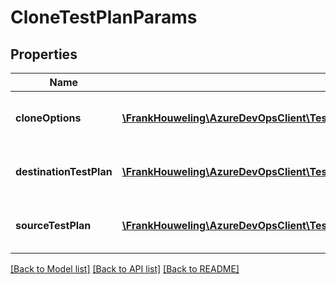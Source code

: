 # CloneTestPlanParams

## Properties
Name | Type | Description | Notes
------------ | ------------- | ------------- | -------------
**cloneOptions** | [**\FrankHouweling\AzureDevOpsClient\TestPlan\Model\CloneOptions**](CloneOptions.md) | Test Plan Clone create parameters | [optional] 
**destinationTestPlan** | [**\FrankHouweling\AzureDevOpsClient\TestPlan\Model\DestinationTestPlanCloneParams**](DestinationTestPlanCloneParams.md) | Information about destination Test Plan | [optional] 
**sourceTestPlan** | [**\FrankHouweling\AzureDevOpsClient\TestPlan\Model\SourceTestPlanInfo**](SourceTestPlanInfo.md) | Information about source Test Plan | [optional] 

[[Back to Model list]](../README.md#documentation-for-models) [[Back to API list]](../README.md#documentation-for-api-endpoints) [[Back to README]](../README.md)


